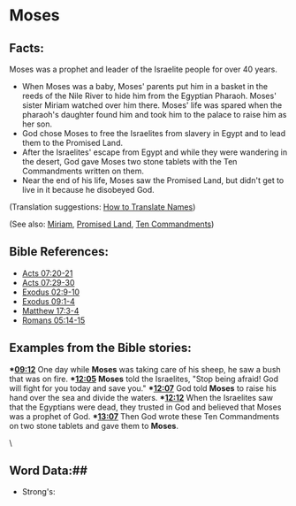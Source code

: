 # Moses #

## Facts: ##

Moses was a prophet and leader of the Israelite people for over 40 years.  

 * When Moses was a baby, Moses' parents put him in a basket in the reeds of the Nile River to hide him from the Egyptian Pharaoh. Moses' sister Miriam watched over him there. Moses' life was spared when the pharaoh's daughter found him and took him to the palace to raise him as her son.
 * God chose Moses to free the Israelites from slavery in Egypt and to lead them to the Promised Land.
 * After the Israelites' escape from Egypt and while they were wandering in the desert, God gave Moses two stone tablets with the Ten Commandments written on them.
 * Near the end of his life, Moses saw the Promised Land, but didn't get to live in it because he disobeyed God.

(Translation suggestions: [How to Translate Names](rc://en/ta/man/translate/translate-names))

(See also: [Miriam](../other/miriam.md), [Promised Land](../kt/promisedland.md), [Ten Commandments](../other/tencommandments.md))

## Bible References: ##

* [Acts 07:20-21](rc://en/tn/help/act/07/20)
* [Acts 07:29-30](rc://en/tn/help/act/07/29)
* [Exodus 02:9-10](rc://en/tn/help/exo/02/09)
* [Exodus 09:1-4](rc://en/tn/help/exo/09/01)
* [Matthew 17:3-4](rc://en/tn/help/mat/17/03)
* [Romans 05:14-15](rc://en/tn/help/rom/05/14)

## Examples from the Bible stories: ##

  __*[09:12](rc://en/tn/help/obs/09/12)__ One day while __Moses__ was taking care of his sheep, he saw a bush that was on fire.
  __*[12:05](rc://en/tn/help/obs/12/05)__ __Moses__ told the Israelites, "Stop being afraid! God will fight for you today and save you."
  __*[12:07](rc://en/tn/help/obs/12/07)__ God told __Moses__ to raise his hand over the sea and divide the waters.
  __*[12:12](rc://en/tn/help/obs/12/12)__ When the Israelites saw that the Egyptians were dead, they trusted in God and believed that Moses was a prophet of God.
  __*[13:07](rc://en/tn/help/obs/13/07)__ Then God wrote these Ten Commandments on two stone tablets and gave them to __Moses__.



\\

## Word Data:##

* Strong's: 

